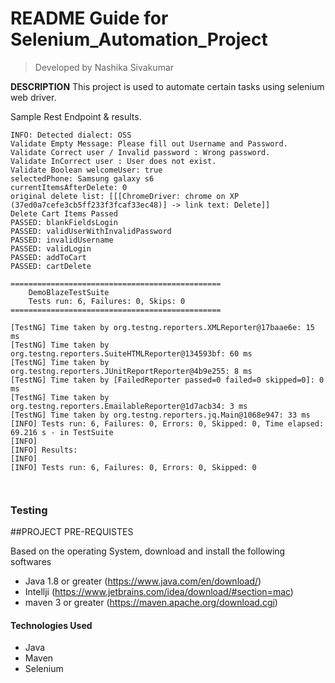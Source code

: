 # README Guide for Selenium_Automation_Project
>Developed by Nashika Sivakumar

**DESCRIPTION**
This project is used to automate certain tasks using selenium web driver.

Sample Rest Endpoint & results.
````
INFO: Detected dialect: OSS
Validate Empty Message: Please fill out Username and Password.
Validate Correct user / Invalid password : Wrong password.
Validate InCorrect user : User does not exist.
Validate Boolean welcomeUser: true
selectedPhone: Samsung galaxy s6
currentItemsAfterDelete: 0
original delete list: [[[ChromeDriver: chrome on XP (37ed0a7cefe3cb5ff233f3fcaf33ec48)] -> link text: Delete]]
Delete Cart Items Passed
PASSED: blankFieldsLogin
PASSED: validUserWithInvalidPassword
PASSED: invalidUsername
PASSED: validLogin
PASSED: addToCart
PASSED: cartDelete

===============================================
    DemoBlazeTestSuite
    Tests run: 6, Failures: 0, Skips: 0
===============================================

[TestNG] Time taken by org.testng.reporters.XMLReporter@17baae6e: 15 ms
[TestNG] Time taken by org.testng.reporters.SuiteHTMLReporter@134593bf: 60 ms
[TestNG] Time taken by org.testng.reporters.JUnitReportReporter@4b9e255: 8 ms
[TestNG] Time taken by [FailedReporter passed=0 failed=0 skipped=0]: 0 ms
[TestNG] Time taken by org.testng.reporters.EmailableReporter@1d7acb34: 3 ms
[TestNG] Time taken by org.testng.reporters.jq.Main@1068e947: 33 ms
[INFO] Tests run: 6, Failures: 0, Errors: 0, Skipped: 0, Time elapsed: 69.216 s - in TestSuite
[INFO] 
[INFO] Results:
[INFO] 
[INFO] Tests run: 6, Failures: 0, Errors: 0, Skipped: 0
    
    
````

### Testing


##PROJECT PRE-REQUISTES

Based on the operating System, download and install the following softwares

* Java 1.8 or greater (https://www.java.com/en/download/)
* Intellji (https://www.jetbrains.com/idea/download/#section=mac)
* maven 3 or greater (https://maven.apache.org/download.cgi)



#### Technologies Used
* Java
* Maven
* Selenium

